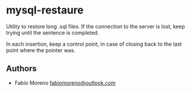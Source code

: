 # mysql-restaure

Utility to restore long .sql files.
If the connection to the server is lost, keep trying until the sentence is completed.

In each insertion, keep a control point, in case of closing back to the last point where the pointer was.

## Authors

* Fabio Moreno <fabiomoreno@outlook.com>